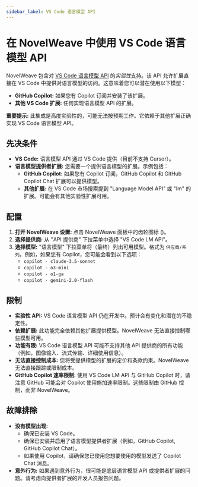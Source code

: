 ```yaml
---
sidebar_label: VS Code 语言模型 API
---
```


# 在 NovelWeave 中使用 VS Code 语言模型 API

NovelWeave 包含对 [VS Code 语言模型 API](https://code.visualstudio.com/api/language-extensions/language-model-access) 的*实验性*支持。该 API 允许扩展直接在 VS Code 中提供对语言模型的访问。这意味着您可以潜在使用以下模型：

- **GitHub Copilot:** 如果您有 Copilot 订阅并安装了该扩展。
- **其他 VS Code 扩展:** 任何实现语言模型 API 的扩展。

**重要提示:** 此集成是高度实验性的，可能无法按预期工作。它依赖于其他扩展正确实现 VS Code 语言模型 API。

## 先决条件

- **VS Code:** 语言模型 API 通过 VS Code 提供（目前不支持 Cursor）。
- **语言模型提供者扩展:** 您需要一个提供语言模型的扩展。示例包括：
    - **GitHub Copilot:** 如果您有 Copilot 订阅，GitHub Copilot 和 GitHub Copilot Chat 扩展可以提供模型。
    - **其他扩展:** 在 VS Code 市场搜索提到 "Language Model API" 或 "lm" 的扩展。可能会有其他实验性扩展可用。

## 配置

1.  **打开 NovelWeave 设置:** 点击 NovelWeave 面板中的齿轮图标 (<Codicon name="gear" />)。
2.  **选择提供商:** 从 "API 提供商" 下拉菜单中选择 "VS Code LM API"。
3.  **选择模型:** "语言模型" 下拉菜单将（最终）列出可用模型。格式为 `供应商/系列`。例如，如果您有 Copilot，您可能会看到以下选项：
    - `copilot - claude-3.5-sonnet`
    - `copilot - o3-mini`
    - `copilot - o1-ga`
    - `copilot - gemini-2.0-flash`

## 限制

- **实验性 API:** VS Code 语言模型 API 仍在开发中。预计会有变化和潜在的不稳定性。
- **依赖扩展:** 此功能完全依赖其他扩展提供模型。NovelWeave 无法直接控制哪些模型可用。
- **功能有限:** VS Code 语言模型 API 可能不支持其他 API 提供商的所有功能（例如，图像输入、流式传输、详细使用信息）。
- **无法直接控制成本:** 您将受提供模型的扩展的定价和条款约束。NovelWeave 无法直接跟踪或限制成本。
- **GitHub Copilot 速率限制:** 使用 VS Code LM API 与 GitHub Copilot 时，请注意 GitHub 可能会对 Copilot 使用施加速率限制。这些限制由 GitHub 控制，而非 NovelWeave。

## 故障排除

- **没有模型出现:**
    - 确保已安装 VS Code。
    - 确保已安装并启用了语言模型提供者扩展（例如，GitHub Copilot, GitHub Copilot Chat）。
    - 如果使用 Copilot，请确保您已使用您想要使用的模型发送了 Copilot Chat 消息。
- **意外行为:** 如果遇到意外行为，很可能是底层语言模型 API 或提供者扩展的问题。请考虑向提供者扩展的开发人员报告问题。
